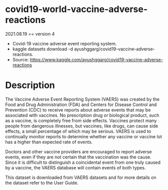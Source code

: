 # covid19-world-vaccine-adverse-reactions
2021.08.19 == version 4
-  Covid-19 vaccine adverse event reporting system. 
-  kaggle datasets download -d ayushggarg/covid19-vaccine-adverse-reactions. 
-  Source: https://www.kaggle.com/ayushggarg/covid19-vaccine-adverse-reactions 

# Description

The Vaccine Adverse Event Reporting System (VAERS) was created by the Food and Drug Administration (FDA) and Centers for Disease Control and Prevention (CDC) to receive reports about adverse events that may be associated with vaccines. No prescription drug or biological product, such as a vaccine, is completely free from side effects. Vaccines protect many people from dangerous illnesses, but vaccines, like drugs, can cause side effects, a small percentage of which may be serious. VAERS is used to continually monitor reports to determine whether any vaccine or vaccine lot has a higher than expected rate of events.

Doctors and other vaccine providers are encouraged to report adverse events, even if they are not certain that the vaccination was the cause. Since it is difficult to distinguish a coincidental event from one truly caused by a vaccine, the VAERS database will contain events of both types.

This dataset is downloaded from VAERS datasets and for more details on the dataset refer to the User Guide.
